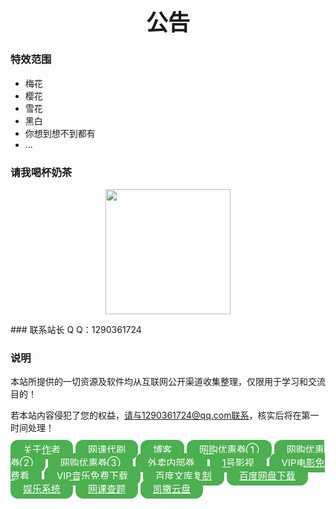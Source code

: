 <h1 align="center" style="font-size:35px;">公告</h1>

### 特效范围
- 梅花
- 樱花
- 雪花
- 黑白
- 你想到想不到都有
- ...


### 请我喝杯奶茶
<p align=center>
<img src="https://pic.imgdb.cn/item/6153f6f72ab3f51d91f8ef3b.png" width="200px">
</p>
### 联系站长 Q Q：1290361724

### 说明

本站所提供的一切资源及软件均从互联网公开渠道收集整理，仅限用于学习和交流目的！

若本站内容侵犯了您的权益，请与1290361724@qq.com联系，核实后将在第一时间处理！

<a style="background-color: #4CAF50;border: none; color: white;padding:6px 20px;text-align: center;font-size: 16px;border-radius: 12px;font-size: 15px;" href="http://124.222.6.169/about/" rel="nofollow" target="_blank" >关于作者</a>
     <a style="background-color: #4CAF50;border: none; color: white;padding:6px 20px;text-align: center;font-size: 16px;border-radius: 12px;font-size: 15px;" href="http://124.222.6.169/wk/123/" rel="nofollow" target="_blank"  >网课代刷</a>
    <a style="background-color: #4CAF50;border: none; color: white;padding:6px 20px;text-align: center;font-size: 16px;border-radius: 12px;font-size: 15px;" href="http://124.222.6.169/blog/" rel="nofollow" target="_blank"  >博客</a>
     <a style="background-color: #4CAF50;border: none; color: white;padding:6px 20px;text-align: center;font-size: 16px;border-radius: 12px;font-size: 15px;" href="http://gwzs.haotquan.com" rel="nofollow" target="_blank" >网购优惠券①</a>
     <a style="background-color: #4CAF50;border: none; color: white;padding:6px 20px;text-align: center;font-size: 16px;border-radius: 12px;font-size: 15px;" href="http://124.222.6.169/youhui/hdk" rel="nofollow" target="_blank" >网购优惠券②</a>
     <a style="background-color: #4CAF50;border: none; color: white;padding:6px 20px;text-align: center;font-size: 16px;border-radius: 12px;font-size: 15px;" href="http://124.222.6.169/youhui/dtk" rel="nofollow" target="_blank" >网购优惠券③</a>
     <a style="background-color: #4CAF50;border: none; color: white;padding:6px 20px;text-align: center;font-size: 16px;border-radius: 12px;font-size: 15px;" href="http://124.222.6.169/vip/waimai/" rel="nofollow" target="_blank" >外卖内部券</a>
      <a style="background-color: #4CAF50;border: none; color: white;padding:6px 20px;text-align: center;font-size: 16px;border-radius: 12px;font-size: 15px;" href="http://124.222.6.169/vip/dy/" rel="nofollow" target="_blank">1号影视</a>
     <a style="background-color: #4CAF50;border: none; color: white;padding:6px 20px;text-align: center;font-size: 16px;border-radius: 12px;font-size: 15px;" href="http://124.222.6.169/vip/v/" rel="nofollow" target="_blank">VIP电影免费看</a>
     <a style="background-color: #4CAF50;border: none; color: white;padding:6px 20px;text-align: center;font-size: 16px;border-radius: 12px;font-size: 15px;" href="http://124.222.6.169/vip/music/" rel="nofollow" target="_blank">VIP音乐免费下载</a>
     <a style="background-color: #4CAF50;border: none; color: white;padding:6px 20px;text-align: center;font-size: 16px;border-radius: 12px;font-size: 15px;" href="http://124.222.6.169/vip/wenkufuzhi/" rel="nofollow" target="_blank">百度文库复制</a>
     <a style="background-color: #4CAF50;border: none; color: white;padding:6px 20px;text-align: center;font-size: 16px;border-radius: 12px;font-size: 15px;" href="http://124.222.6.169/vip/bdwp/" rel="nofollow" target="_blank">百度网盘下载</a>
     <a style="background-color: #4CAF50;border: none; color: white;padding:6px 20px;text-align: center;font-size: 16px;border-radius: 12px;font-size: 15px;" href="http://124.222.6.169/vip/api/" rel="nofollow" target="_blank">娱乐系统</a>
     <a style="background-color: #4CAF50;border: none; color: white;padding:6px 20px;text-align: center;font-size: 16px;border-radius: 12px;font-size: 15px;" href="http://124.222.6.169/vip/guanbi/" rel="nofollow" target="_blank">网课查题</a>
     <a style="background-color: #4CAF50;border: none; color: white;padding:6px 20px;text-align: center;font-size: 16px;border-radius: 12px;font-size: 15px;" href="http://124.222.6.169:5244/" rel="nofollow" target="_blank">凯撒云盘</a>
    </div>